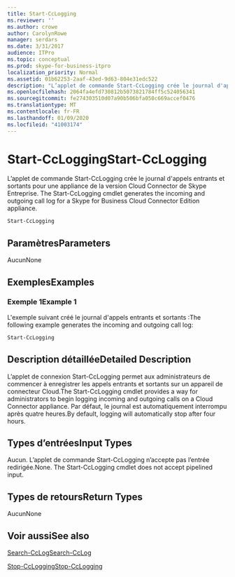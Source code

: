 ```yaml
---
title: Start-CcLogging
ms.reviewer: ''
ms.author: crowe
author: CarolynRowe
manager: serdars
ms.date: 3/31/2017
audience: ITPro
ms.topic: conceptual
ms.prod: skype-for-business-itpro
localization_priority: Normal
ms.assetid: 01b62253-2aaf-43ed-9d63-804e31edc522
description: "L’applet de commande Start-CcLogging crée le journal d'appels entrants et sortants pour une appliance de la version Cloud Connector de Skype Entreprise. "
ms.openlocfilehash: 2064fa4efd730812b5073821784ff5c524056341
ms.sourcegitcommit: fe274303510d07a90b506bfa050c669accef0476
ms.translationtype: MT
ms.contentlocale: fr-FR
ms.lasthandoff: 01/09/2020
ms.locfileid: "41003174"
---
```

# <a name="start-cclogging"></a><span data-ttu-id="6867a-103">Start-CcLogging</span><span class="sxs-lookup"><span data-stu-id="6867a-103">Start-CcLogging</span></span>
 
<span data-ttu-id="6867a-104">L’applet de commande Start-CcLogging crée le journal d'appels entrants et sortants pour une appliance de la version Cloud Connector de Skype Entreprise. </span><span class="sxs-lookup"><span data-stu-id="6867a-104">The Start-CcLogging cmdlet generates the incoming and outgoing call log for a Skype for Business Cloud Connector Edition appliance.</span></span> 
  
```powershell
Start-CcLogging
```

## <a name="parameters"></a><span data-ttu-id="6867a-105">Paramètres</span><span class="sxs-lookup"><span data-stu-id="6867a-105">Parameters</span></span>

<span data-ttu-id="6867a-106">Aucun</span><span class="sxs-lookup"><span data-stu-id="6867a-106">None</span></span>
  
## <a name="examples"></a><span data-ttu-id="6867a-107">Exemples</span><span class="sxs-lookup"><span data-stu-id="6867a-107">Examples</span></span>
<span data-ttu-id="6867a-108"><a name="Examples"> </a></span><span class="sxs-lookup"><span data-stu-id="6867a-108"></span></span>

### <a name="example-1"></a><span data-ttu-id="6867a-109">Exemple 1</span><span class="sxs-lookup"><span data-stu-id="6867a-109">Example 1</span></span>

<span data-ttu-id="6867a-110">L'exemple suivant créé le journal d'appels entrants et sortants :</span><span class="sxs-lookup"><span data-stu-id="6867a-110">The following example generates the incoming and outgoing call log:</span></span>
  
```powershell
Start-CcLogging
```

## <a name="detailed-description"></a><span data-ttu-id="6867a-111">Description détaillée</span><span class="sxs-lookup"><span data-stu-id="6867a-111">Detailed Description</span></span>
<span data-ttu-id="6867a-112"><a name="DetailedDescription"> </a></span><span class="sxs-lookup"><span data-stu-id="6867a-112"></span></span>

<span data-ttu-id="6867a-113">L’applet de connexion Start-CcLogging permet aux administrateurs de commencer à enregistrer les appels entrants et sortants sur un appareil de connecteur Cloud.</span><span class="sxs-lookup"><span data-stu-id="6867a-113">The Start-CcLogging cmdlet provides a way for administrators to begin logging incoming and outgoing calls on a Cloud Connector appliance.</span></span> <span data-ttu-id="6867a-114">Par défaut, le journal est automatiquement interrompu après quatre heures.</span><span class="sxs-lookup"><span data-stu-id="6867a-114">By default, logging will automatically stop after four hours.</span></span>
  
## <a name="input-types"></a><span data-ttu-id="6867a-115">Types d’entrées</span><span class="sxs-lookup"><span data-stu-id="6867a-115">Input Types</span></span>
<span data-ttu-id="6867a-116"><a name="InputTypes"> </a></span><span class="sxs-lookup"><span data-stu-id="6867a-116"></span></span>

<span data-ttu-id="6867a-p102">Aucun. L’applet de commande Start-CcLogging n’accepte pas l’entrée redirigée.</span><span class="sxs-lookup"><span data-stu-id="6867a-p102">None. The Start-CcLogging cmdlet does not accept pipelined input.</span></span>
  
## <a name="return-types"></a><span data-ttu-id="6867a-119">Types de retours</span><span class="sxs-lookup"><span data-stu-id="6867a-119">Return Types</span></span>
<span data-ttu-id="6867a-120"><a name="ReturnTypes"> </a></span><span class="sxs-lookup"><span data-stu-id="6867a-120"></span></span>

<span data-ttu-id="6867a-121">Aucun</span><span class="sxs-lookup"><span data-stu-id="6867a-121">None</span></span>
  
## <a name="see-also"></a><span data-ttu-id="6867a-122">Voir aussi</span><span class="sxs-lookup"><span data-stu-id="6867a-122">See also</span></span>
<span data-ttu-id="6867a-123"><a name="ReturnTypes"> </a></span><span class="sxs-lookup"><span data-stu-id="6867a-123"></span></span>

[<span data-ttu-id="6867a-124">Search-CcLog</span><span class="sxs-lookup"><span data-stu-id="6867a-124">Search-CcLog</span></span>](search-cclog.md)
  
[<span data-ttu-id="6867a-125">Stop-CcLogging</span><span class="sxs-lookup"><span data-stu-id="6867a-125">Stop-CcLogging</span></span>](stop-cclogging.md)
  

